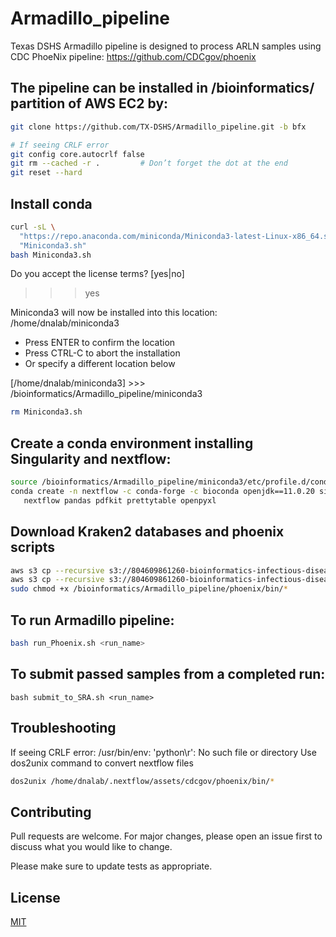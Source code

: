 # Armadillo_pipeline
Texas DSHS Armadillo pipeline is designed to process ARLN samples using CDC PhoeNix pipeline:
https://github.com/CDCgov/phoenix

## The pipeline can be installed in /bioinformatics/ partition of AWS EC2 by:
```bash
git clone https://github.com/TX-DSHS/Armadillo_pipeline.git -b bfx

# If seeing CRLF error
git config core.autocrlf false
git rm --cached -r .         # Don’t forget the dot at the end
git reset --hard
```
## Install conda
```bash
curl -sL \
  "https://repo.anaconda.com/miniconda/Miniconda3-latest-Linux-x86_64.sh" > \
  "Miniconda3.sh"
bash Miniconda3.sh
```
Do you accept the license terms? [yes|no]
>>> yes

Miniconda3 will now be installed into this location:
/home/dnalab/miniconda3

  - Press ENTER to confirm the location
  - Press CTRL-C to abort the installation
  - Or specify a different location below

[/home/dnalab/miniconda3] >>> /bioinformatics/Armadillo_pipeline/miniconda3

```bash
rm Miniconda3.sh
```

## Create a conda environment installing Singularity and nextflow:
```bash
source /bioinformatics/Armadillo_pipeline/miniconda3/etc/profile.d/conda.sh
conda create -n nextflow -c conda-forge -c bioconda openjdk==11.0.20 singularity \
   nextflow pandas pdfkit prettytable openpyxl
```

## Download Kraken2 databases and phoenix scripts
```bash
aws s3 cp --recursive s3://804609861260-bioinformatics-infectious-disease/pipeline/kraken2_db/k2_standard_08gb_20230605 ./ --region="us-gov-west-1"
aws s3 cp --recursive s3://804609861260-bioinformatics-infectious-disease/pipeline/ARLN/Phoenix/phoenix ./ --region="us-gov-west-1"
sudo chmod +x /bioinformatics/Armadillo_pipeline/phoenix/bin/*
```
## To run Armadillo pipeline:
```bash
bash run_Phoenix.sh <run_name>
```
## To submit passed samples from a completed run:
```
bash submit_to_SRA.sh <run_name>
```
## Troubleshooting
If seeing CRLF error:
/usr/bin/env: 'python\r': No such file or directory
Use dos2unix command to convert nextflow files
```bash
dos2unix /home/dnalab/.nextflow/assets/cdcgov/phoenix/bin/*
```

## Contributing

Pull requests are welcome. For major changes, please open an issue first
to discuss what you would like to change.

Please make sure to update tests as appropriate.

## License

[MIT](https://choosealicense.com/licenses/mit/)

